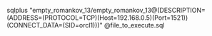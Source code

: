 sqlplus "empty_romankov_13/empty_romankov_13@(DESCRIPTION=(ADDRESS=(PROTOCOL=TCP)(Host=192.168.0.5)(Port=1521))(CONNECT_DATA=(SID=orcl1)))" @file_to_execute.sql
